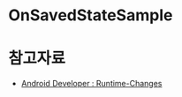 # OnSavedStateSample


# 참고자료
* [Android Developer : Runtime-Changes]("https://developer.android.com/guide/topics/resources/runtime-changes?hl=ko", "Android Developer Link")
